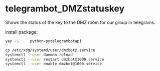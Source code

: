 # telegrambot_DMZstatuskey
Shows the status of the key to the DMZ room for our group in telegrams.


 install package:
 ```sh
 yay -S     python-pytelegrambotapi
```
 
```sh
cp /etc/xdg/systemd/user/dmzbot@.service
systemctl --user daemon-reload    
systemctl --user restart dmzbot@1000.service
systemctl --user enable dmzbot@1000.service
```
